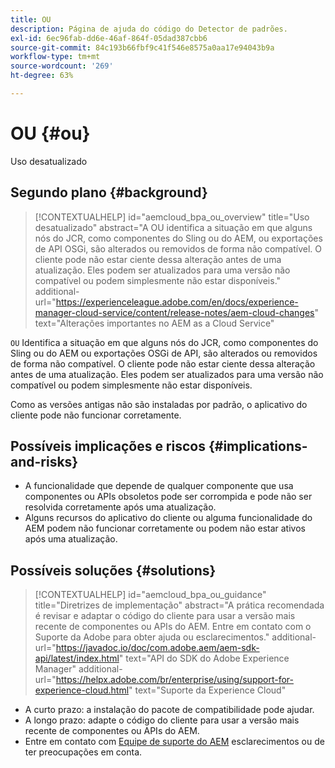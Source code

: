 ```yaml
---
title: OU
description: Página de ajuda do código do Detector de padrões.
exl-id: 6ec96fab-dd6e-46af-864f-05dad387cbb6
source-git-commit: 84c193b66fbf9c41f546e8575a0aa17e94043b9a
workflow-type: tm+mt
source-wordcount: '269'
ht-degree: 63%

---
```


# OU {#ou}

Uso desatualizado

## Segundo plano {#background}

>[!CONTEXTUALHELP]
>id="aemcloud_bpa_ou_overview"
>title="Uso desatualizado"
>abstract="A OU identifica a situação em que alguns nós do JCR, como componentes do Sling ou do AEM, ou exportações de API OSGi, são alterados ou removidos de forma não compatível. O cliente pode não estar ciente dessa alteração antes de uma atualização. Eles podem ser atualizados para uma versão não compatível ou podem simplesmente não estar disponíveis."
>additional-url="https://experienceleague.adobe.com/en/docs/experience-manager-cloud-service/content/release-notes/aem-cloud-changes" text="Alterações importantes no AEM as a Cloud Service"

`OU`  Identifica a situação em que alguns nós do JCR, como componentes do Sling ou do AEM ou exportações OSGi de API, são alterados ou removidos de forma não compatível. O cliente pode não estar ciente dessa alteração antes de uma atualização. Eles podem ser atualizados para uma versão não compatível ou podem simplesmente não estar disponíveis.

Como as versões antigas não são instaladas por padrão, o aplicativo do cliente pode não funcionar corretamente.

## Possíveis implicações e riscos {#implications-and-risks}

* A funcionalidade que depende de qualquer componente que usa componentes ou APIs obsoletos pode ser corrompida e pode não ser resolvida corretamente após uma atualização.
* Alguns recursos do aplicativo do cliente ou alguma funcionalidade do AEM podem não funcionar corretamente ou podem não estar ativos após uma atualização.

## Possíveis soluções {#solutions}

>[!CONTEXTUALHELP]
>id="aemcloud_bpa_ou_guidance"
>title="Diretrizes de implementação"
>abstract="A prática recomendada é revisar e adaptar o código do cliente para usar a versão mais recente de componentes ou APIs do AEM. Entre em contato com o Suporte da Adobe para obter ajuda ou esclarecimentos."
>additional-url="https://javadoc.io/doc/com.adobe.aem/aem-sdk-api/latest/index.html" text="API do SDK do Adobe Experience Manager"
>additional-url="https://helpx.adobe.com/br/enterprise/using/support-for-experience-cloud.html" text="Suporte da Experience Cloud"

* A curto prazo: a instalação do pacote de compatibilidade pode ajudar.
* A longo prazo: adapte o código do cliente para usar a versão mais recente de componentes ou APIs do AEM.
* Entre em contato com [Equipe de suporte do AEM](https://helpx.adobe.com/br/enterprise/using/support-for-experience-cloud.html) esclarecimentos ou de ter preocupações em conta.
